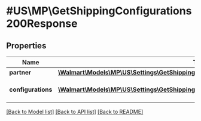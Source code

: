 # #US\MP\GetShippingConfigurations200Response

## Properties

Name | Type | Description | Notes
------------ | ------------- | ------------- | -------------
**partner** | [**\Walmart\Models\MP\US\Settings\GetShippingConfigurations200ResponsePartner**](GetShippingConfigurations200ResponsePartner.md) |  | [optional]
**configurations** | [**\Walmart\Models\MP\US\Settings\GetShippingConfigurations200ResponseConfigurationsInner[]**](GetShippingConfigurations200ResponseConfigurationsInner.md) | List of seller configurations like Lag Time | [optional]


[[Back to Model list]](../) [[Back to API list]](../../Api/US/MP) [[Back to README]](../../README.md)
